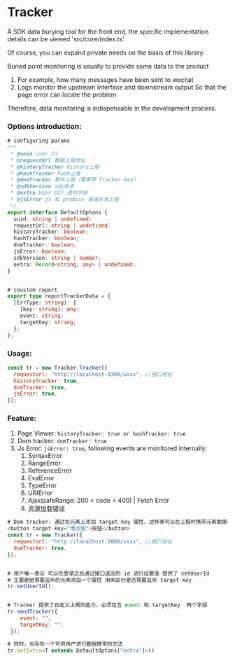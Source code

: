 # Tracker

A SDK data burying tool for the front end, the specific implementation details can be viewed 'src/core/index.ts'.

Of course, you can expand private needs on the basis of this library.

Buried point monitoring is usually to provide some data to the product
1. For example, how many messages have been sent to wechat
2. Logs monitor the upstream interface and downstream output
So that the page error can locate the problem

Therefore, data monitoring is indispensable in the development process.

### Options introduction:

```ts
# configuring params
/**
 * @uuid user Id
 * @requestUrl 数据上报地址
 * @historyTracker history上报
 * @hashTracker hash上报
 * @domTracker 事件上报（需携带 Tracker-key）
 * @sdkVersion sdk版本
 * @extra User DIY 透传字段
 * @jsError js 和 promise 报错异常上报
 */
export interface DefaultOptons {
  uuid: string | undefined;
  requestUrl: string | undefined;
  historyTracker: boolean;
  hashTracker: boolean;
  domTracker: boolean;
  jsError: boolean;
  sdkVersion: string | number;
  extra: Record<string, any> | undefined;
}


# coustom report
export type reportTrackerData = {
  [ErrType: string]: {
    [key: string]: any;
    event: string;
    targetKey: string;
  };
};
```

### Usage:

```js
const tr = new Tracker.Tracker({
  requestUrl: "http://localhost:3300/xxxx", //接口地址
  historyTracker: true,
  domTracker: true,
  jsError: true,
});
```

### Feature:

1.  Page Viewer: `historyTracker: true or hashTracker: true`
2.  Dom tracker: `domTracker: true`
3.  Js Error: `jsError: true`, following events are monitored internally:
    1.  SyntaxError
    2.  RangeError
    3.  ReferenceError
    4.  EvalError
    5.  TypeError
    6.  URIError
    7.  Ajax(safeRange: 200 < code < 400) | Fetch Error
    8.  资源加载错误

```js
# Dom tracker: 通过在元素上添加 target-key 属性，这样表可以在上报时携带元素数据信息
<button target-key="埋点值">按钮</button>
const tr = new Tracker({
  requestUrl: "http://localhost:3000/xxxx", //接口地址
  domTracker: true,
});


# 用户唯一表示 可以在登录之后通过接口返回的 id 进行设置值 提供了 setUserId
# 主要是给需要监听的元素添加一个属性 用来区分是否需要监听 target-key
tr.setUserId();


# Tracker 提供了自定义上报的能力，必须包含 event 和 targetKey  两个字段
tr.sendTracker({
	event: "",
	targetKey: "",
 });

# 同时，也存在一个可供用户进行数据携带的方法
tr.setExtra<T extends DefaultOptons["extra"]>()
```
